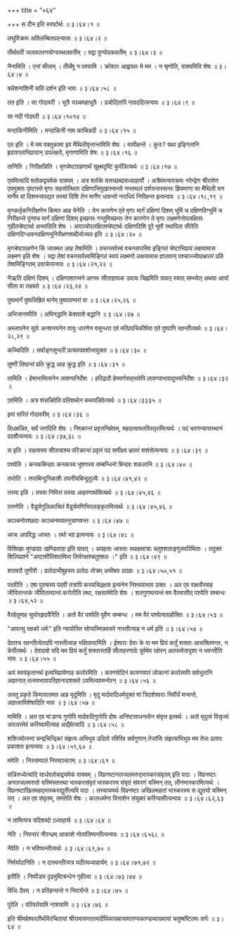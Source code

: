 +++
title = "०६४"

+++
स दीन इति स्पष्टोर्थः  ॥  ३।६४।१ ॥   

  

लघुविक्रमः अविलम्बितपदन्यासः  ॥  ३।६४।२ ॥   

  

तीर्थवतीं जलावतरणयोग्यस्थलवतीम् । यद्वा पुण्योदकवतीम्  ॥  ३।६४।३ ॥   

  

नैनामिति । एनां सीताम् । तीर्थेषु न पश्यामि । क्रोशतः आह्वयतः मे मम । न श्रृणोति, वाक्यमिति शेषः  ॥  ३।६४।४ ॥   

  

क्लेशनाशिनी सति दर्शन इति भावः  ॥  ३।६४।५८ ॥   

  

तत इति । सा गोदावरी । भूतैः पञ्चमहाभूतैः । प्रचोदितापि नावददित्यन्वयः  ॥  ३।६४।९ ॥   

  

सा नदी गोदवरी  ॥  ३।६४।१०१४ ॥   

  

मन्दाकिनीमिति । मन्दाकिनी नाम काचिन्नदी  ॥  ३।६४।१५ ॥   

  

एत इति । मे मम वक्तुकामा इव मैथिलीवृत्तान्तमिति शेषः । मामीक्षन्ते । कुतः? यथा इङ्गितानि हृदयगताभिप्रायान् उपलक्षये, मृगाणामिति शेषः  ॥  ३।६४।१६ ॥   

  

तानिति । निरीक्षन्निति । मृगचेष्टाग्रहणार्थं सूक्ष्मदृष्टिं कुर्वन्नित्यर्थः  ॥  ३।६४।१७ ॥   

  

एवमित्यादि श्लोकद्वयमेकं वाक्यम् । अत्र श्लोके यत्तच्छब्दावध्याहार्यौ । अत्रैवमन्वयक्रमः नरेन्द्रेण श्रीरामेण एवमुक्ताः पृष्टास्ते मृगाः सहसोत्थिता दक्षिणाभिमुखास्सन्तो नभस्थलं दर्शयन्तस्सन्तः ह्रियमाणा सा मैथिली यन मार्गेम यां दिशमन्वपद्यत तस्यां दिशि तेन मार्गेण धावन्तो नराधिपं निरीक्षन्त इत्यन्वयः  ॥  ३।६४।१८,१९ ॥   

  

मृगकर्तृकनिरीक्षणेन किमत आह येनेति । येन कारणेन एते मृगाः मार्गं दक्षिणां दिशम् भूमिं च दक्षिणदिग्भूमिं च निरीक्षन्ते पुनश्च मार्गं दक्षिणां दिशम् इच्छन्तः गन्तुमिच्छन्तः तेन कारणेन ते मृगाः लक्ष्मणेनोपलक्षिताः गृहीतचेष्टार्था अभवन्निति शेषः । अयञ्चोपलक्षितश्चेष्टार्थः दक्षिणदिशि दूरे भूमौ स्थापिता सीतेति दक्षिणदिग्धावनदक्षिणभूनिरीक्षणशब्दैर्व्यज्यत इति  ॥  ३।६४।२० ॥   

  

मृगचेष्टाग्रहणेन किं जातमत आह तेषामिति । वचनसर्वस्वं वचनसारमिव इङ्गितं चेष्टाभिप्रायं लक्षयामास लक्ष्मण इति शेषः । यद्वा तेषां वचनसर्वस्वमिङ्गितं स्वयं लक्ष्मणो लक्षयामास ज्ञातवान् पश्चाज्ज्येष्ठभ्रातरं प्रति तेषामिङ्गितम् उवाचेत्यन्वयः  ॥  ३।६४।२१,२२ ॥   

  

नैऋतिं दक्षिणं दिशम् । दक्षिणाशागमने आगमः सीताज्ञापक उपायः चिह्नमिति यावत् स्यात् सम्भवेत् अथवा आर्या सीता वा लक्ष्यते  ॥  ३।६४।२३,२४ ॥   

  

पुष्पमार्गं पुष्पचिह्रितं मार्गम् पुष्पपरम्परां वा  ॥  ३।६४।२५,२६ ॥   

  

अभिजानामीति । अपिनद्धानि केशपाशे बद्धानि  ॥  ३।६४।२७ ॥   

  

अम्लापनेन सूर्यः अनपनयनेन वायुः धारणेन वसुन्धरा एवं मत्प्रियचिकीर्षया एते पुष्पाणि रक्षन्तीत्यर्थः  ॥  ३।६४।२८,२९ ॥   

  

कच्चिदिति । सर्वाङ्गसुन्दरी प्रत्यवयवशोभायुक्ता  ॥  ३।६४।३० ॥   

  

तूष्णीं तिष्ठन्तं प्रति क्रुद्ध आह क्रुद्ध इति  ॥  ३।६४।३१ ॥   

  

तामिति । हेमाभामित्यनेन लावण्यनिर्देशः । हरिद्रादौ हेमवर्णसद्भावेपि लावण्याभावादुभयनिर्देशः  ॥  ३।६४।३२ ॥   

  

एवमिति । अत्र शंसन्निवेति प्रतिशब्देन कथयन्निवेत्यर्थः  ॥  ३।६४।३३३५ ॥   

  

इमां सरितं गोदावरीम्  ॥  ३।६४।३६ ॥   

  

दिधक्षन्निव, सर्वं जगदिति शेषः । निष्क्रान्तं प्रवृत्तनिक्षेपम्, महदत्यायतविस्तृतमित्यर्थः । पदं चरणन्यासस्थानं ददर्शेत्यन्वयः  ॥  ३।६४।३७,३८ ॥   

  

स इति । राक्षसस्य सीतायाश्च परिक्रान्तं प्रवृत्तं पदं समीक्ष्य भ्रातरं शशंसेत्यन्वयः  ॥  ३।६४।३९ ॥   

  

पश्येति । कनकबिन्दवः कनकस्य भूषणस्य सम्बन्धिनो बिन्दवः शकलानि  ॥  ३।६४।४० ॥   

  

तप्तेति । तप्तबिन्दुनिकाशैः तपनीयबिन्दुतुल्यैः  ॥  ३।६४।४१,४२ ॥   

  

तस्या इति । तस्या निमित्तं तस्या आहरणार्थमित्यर्थः  ॥  ३।६४।४५,४६ ॥   

  

तरुणेति । वैडूर्यगुलिकाचितं वैडूर्यमणिभिरलङ्कृतमित्यर्थः  ॥  ३।६४।४५,४६ ॥   

  

काञ्चनोरश्छदाः काञ्चनमयतनुत्राणवन्तः  ॥  ३।६४।४७ ॥   

  

ध्वजः अपविद्धः ध्वस्तः । रथो भग्र इत्यन्वयः  ॥  ३।६४।४८ ॥   

  

विशिखाः मुण्डाग्राः खण्डिताग्रा इति यावत् । अपहताः ध्वस्ताः रथाक्षमात्राः चतुश्शताङ्गुलपरिमिताः । तदुक्तं शिल्पिप्रश्ने "अष्टाशीतिशतमिभा तिर्यगक्षश्चतुश्शतः ।" इति  ॥  ३।६४।४९ ॥   

  

शरावरौ तूणीरौ । प्रतोदाभीषुहस्तः प्रतोदः तोत्रम् अभीषवः प्रग्रहाः  ॥  ३।६४।५०,५१ ॥   

  

पदवीति । एषा पुरुषस्य पदवी तत्रापि कस्यचिद्रक्षस इत्यनेन निश्चयाभाव उक्तः । अत एव राक्षसैस्सह जीवितान्तकं जीवितस्यान्तं करोतीति तथा, रक्षसामेवेति शेषः । शतगुणमत्यन्तं मम वैरमासीत् पश्येति सम्बन्धः  ॥  ३।६४,५२ ॥   

  

वैरहेतुमाह सुघोरहृदयैरिति । अतो वैरं पश्येति पूर्वेण सम्बन्धः । मम वैरं पश्येत्याग्रहोक्तिः  ॥  ३।६४।५३ ॥   

  

"आपत्सु रक्षको धर्मः" इति न्यायोस्ति सोप्यस्मिन्नवसरे नास्तीत्याह न धर्म इति  ॥  ३।६४।५४ ॥   

  

देवाश्च रक्षन्तीत्येतदपि नास्तीत्याह भक्षितायामिति । ईश्वराः देवाः के वा मम प्रियं कर्तुं शक्ताः आसक्तिमन्तः, न केपीत्यर्थः । देवादयो यदि मम प्रियं कर्तुं शक्तास्तर्हि सीताहरणादेः पूर्वमेव रक्षेरन् अतस्त्वेतादृशा न भवन्तीति भावः  ॥  ३।६४।५५ ॥   

  

अयं स्वयंकृतानर्थ इत्यभिप्रायेणाह कर्तारमिति । करुणवेदिनं कारुण्यपरं लोकानां कर्तारमपि सर्वभूतानि अज्ञानात् तत्स्वभावापरिज्ञानादशक्तो ऽयमित्यवमन्येरन्  ॥  ३।६४।५६ ॥   

  

अस्तु प्रकृते किमायातमत आह मृदुमिति । मृदुं मार्दवादिधर्मयुक्तं मां त्रिदशेश्वराः निर्वीर्यं मन्यन्ते, अज्ञत्वाविशेषादिति भावः  ॥  ३।६४।५७ ॥   

  

मामिति । अत एव मां प्राप्य गुणोपि मार्दवादिगुणोपि दोषः अनिष्टसाधनत्वेन संवृत्त इत्यर्थः । अतो मृदुत्वं विसृज्यं अतःपरमेवं करिष्यामीत्याह अद्यैवेत्यादि  ॥  ३।६४।५८ ॥   

  

शशिज्योत्स्नां चन्द्रचिन्द्रिकां संहृत्य अभिभूय उदितो रविरिव सर्वगुणान् तेजांसि संहृत्याभिभूय मम तेजः प्रतापः प्रकाशत इत्यन्वयः  ॥  ३।६४।५९,६० ॥   

  

ममेति । निस्सम्पातं निस्सञ्चारम्  ॥  ३।६४।६१ ॥   

  

सन्निरुध्येत्यादि सार्धश्लोकद्वयमेकं वाक्यम् । विप्रनष्टानलजलमरुद्भास्करसंवृतम् इति पाठः । विप्रनष्टाः अनलजलमरुतो यस्मिंस्तत्तथा भास्करसंवृतं भास्करस्य संवृतं संवरणं यस्मिन् तत्, लीनभास्करमित्यर्थः । विप्रनष्टाखिलमहद्भास्करद्युतीत्यपि पाठः । तस्यायमर्थः विप्रनष्टाः अखिलमहतां भास्करस्य स द्युतयो यस्मिन् तत् । अत एव संवृतम्, तमसेति शेषः । कालधर्मणा विनाशेन संयुक्तं करिप्यामीत्यन्वयः  ॥  ३।६४।६२,६३ ॥   

  

न तामित्यत्र यदिशब्दो ऽध्याहार्यः  ॥  ३।६४।६४ ॥   

  

नेति । निरन्तरं नीरन्ध्रम् आकाशे नोत्पतिष्यन्तीत्यन्वयः  ॥  ३।६४।६५६८ ॥   

  

नैवेति । न भविष्यन्तीत्यर्थः  ॥  ३।६४।६९,७० ॥   

  

निर्मर्यादानिति । न दास्यन्तीत्यत्र यदीत्यध्याहार्यम्  ॥  ३।६४।७१,७२ ॥   

  

इतीति । निष्पीड्य दृढमुष्टिबन्धेन गृहीत्वा  ॥  ३।६४।७३।७४ ॥   

  

विधिः दैवम् । न प्रतिहन्यन्ते न निवार्यन्ते  ॥  ३।६४।७५ ॥   

  

पुरेति । परिवर्तयामि नाशयामि  ॥  ३।६४।७६ ॥   

  

इति श्रीमहेश्वरतीर्थविरचितायां श्रीरामायणतत्त्वदीपिकाख्यायामारण्यकाण्डव्याख्यायां चतुष्षष्टितमः सर्गः  ॥  ३।६४ ॥   

  

